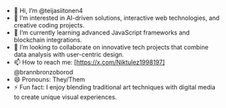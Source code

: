 - 👋 Hi, I’m @teijasiitonen4
- 👀 I’m interested in AI-driven solutions, interactive web technologies, and creative coding projects.
- 🌱 I’m currently learning advanced JavaScript frameworks and blockchain integrations.
- 💞️ I’m looking to collaborate on innovative tech projects that combine data analysis with user-centric design.
- 📫 How to reach me: [https://x.com/Niktulez1998197] @brannbronzoborod
- 😄 Pronouns: They/Them
- ⚡ Fun fact: I enjoy blending traditional art techniques with digital media to create unique visual experiences.

<!---
teijasiitonen4/teijasiitonen4 is a ✨ special ✨ repository because its `README.md` (this file) appears on your GitHub profile.
You can click the Preview link to take a look at your changes.
--->
